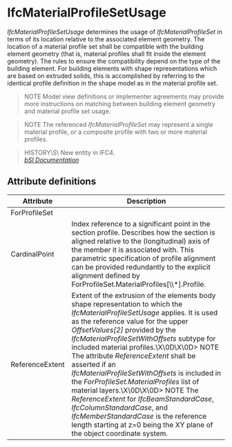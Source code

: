 IfcMaterialProfileSetUsage
==========================
_IfcMaterialProfileSetUsage_ determines the usage of _IfcMaterialProfileSet_
in terms of its location relative to the associated element geometry. The
location of a material profile set shall be compatible with the building
element geometry (that is, material profiles shall fit inside the element
geometry). The rules to ensure the compatibility depend on the type of the
building element. For building elements with shape representations which are
based on extruded solids, this is accomplished by referring to the identical
profile definition in the shape model as in the material profile set.  
  
> NOTE  Model view definitions or implementer agreements may provide more
> instructions on matching between building element geometry and material
> profile set usage.  
  
> NOTE  The referenced _IfcMaterialProfileSet_ may represent a single material
> profile, or a composite profile with two or more material profiles.  
  
> HISTORY\S\ New entity in IFC4.  
[ _bSI
Documentation_](https://standards.buildingsmart.org/IFC/DEV/IFC4_2/FINAL/HTML/schema/ifcmaterialresource/lexical/ifcmaterialprofilesetusage.htm)


Attribute definitions
---------------------
| Attribute       | Description                                                                                                                                                                                                                                                                                                                                                                                                                                                                                                                                                                                                                                                                                   |
|-----------------|-----------------------------------------------------------------------------------------------------------------------------------------------------------------------------------------------------------------------------------------------------------------------------------------------------------------------------------------------------------------------------------------------------------------------------------------------------------------------------------------------------------------------------------------------------------------------------------------------------------------------------------------------------------------------------------------------|
| ForProfileSet   |                                                                                                                                                                                                                                                                                                                                                                                                                                                                                                                                                                                                                                                                                               |
| CardinalPoint   | Index reference to a significant point in the section profile. Describes how the section is aligned relative to the (longitudinal) axis of the member it is associated with. This parametric specification of profile alignment can be provided redundantly to the explicit alignment defined by ForProfileSet.MaterialProfiles[\\\\*].Profile.                                                                                                                                                                                                                                                                                                                                               |
| ReferenceExtent | Extent of the extrusion of the elements body shape representation to which the _IfcMaterialProfileSetUsage_ applies. It is used as the reference value for the upper _OffsetValues[2]_ provided by the _IfcMaterialProfileSetWithOffsets_ subtype for included material profiles.\X\0D\X\0D> NOTE  The attribute _ReferenceExtent_ shall be asserted if an _IfcMaterialProfileSetWithOffsets_ is included in the _ForProfileSet.MaterialProfiles_ list of material layers.\X\0D\X\0D> NOTE  The _ReferenceExtent_ for _IfcBeamStandardCase_, _IfcColumnStandardCase_, and _IfcMemberStandardCase_ is the reference length starting at z=0 being the XY plane of the object coordinate system. |

